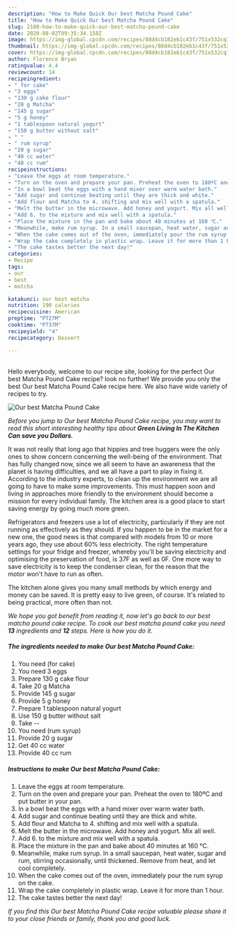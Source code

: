 ```yaml
---
description: "How to Make Quick Our best Matcha Pound Cake"
title: "How to Make Quick Our best Matcha Pound Cake"
slug: 2100-how-to-make-quick-our-best-matcha-pound-cake
date: 2020-08-02T09:35:34.158Z
image: https://img-global.cpcdn.com/recipes/88d4cb182eb1c43f/751x532cq70/our-best-matcha-pound-cake-recipe-main-photo.jpg
thumbnail: https://img-global.cpcdn.com/recipes/88d4cb182eb1c43f/751x532cq70/our-best-matcha-pound-cake-recipe-main-photo.jpg
cover: https://img-global.cpcdn.com/recipes/88d4cb182eb1c43f/751x532cq70/our-best-matcha-pound-cake-recipe-main-photo.jpg
author: Florence Bryan
ratingvalue: 4.4
reviewcount: 14
recipeingredient:
- " for cake"
- "3 eggs"
- "130 g cake flour"
- "20 g Matcha"
- "145 g sugar"
- "5 g honey"
- "1 tablespoon natural yogurt"
- "150 g butter without salt"
- " "
- " rum syrup"
- "20 g sugar"
- "40 cc water"
- "40 cc rum"
recipeinstructions:
- "Leave the eggs at room temperature."
- "Turn on the oven and prepare your pan. Preheat the oven to 180ºC and put butter in your pan."
- "In a bowl beat the eggs with a hand mixer over warm water bath."
- "Add sugar and continue beating until they are thick and white."
- "Add flour and Matcha to 4. shifting and mix well with a spatula."
- "Melt the butter in the microwave. Add honey and yogurt. Mix all well."
- "Add 6. to the mixture and mix well with a spatula."
- "Place the mixture in the pan and bake about 40 minutes at 160 ℃."
- "Meanwhile, make rum syrup. In a small saucepan, heat water, sugar and rum, stirring occasionally, until thickened. Remove from heat, and let cool completely."
- "When the cake comes out of the oven, immediately pour the rum syrup on the cake."
- "Wrap the cake completely in plastic wrap. Leave it for more than 1 hour."
- "The cake tastes better the next day!"
categories:
- Recipe
tags:
- our
- best
- matcha

katakunci: our best matcha 
nutrition: 190 calories
recipecuisine: American
preptime: "PT27M"
cooktime: "PT37M"
recipeyield: "4"
recipecategory: Dessert

---
```

<br>
Hello everybody, welcome to our recipe site, looking for the perfect Our best Matcha Pound Cake recipe? look no further! We provide you only the best Our best Matcha Pound Cake recipe here. We also have wide variety of recipes to try.
<br>


![Our best Matcha Pound Cake](https://img-global.cpcdn.com/recipes/88d4cb182eb1c43f/751x532cq70/our-best-matcha-pound-cake-recipe-main-photo.jpg)

<i>Before you jump to Our best Matcha Pound Cake recipe, you may want to read this short interesting healthy tips about 
<strong>Green Living In The Kitchen Can save you Dollars</strong>.</i>
</br>

It was not really that long ago that hippies and tree huggers were the only ones to show concern concerning the well-being of the environment. That has fully changed now, since we all seem to have an awareness that the planet is having difficulties, and we all have a part to play in fixing it. According to the industry experts, to clean up the environment we are all going to have to make some improvements. This must happen soon and living in approaches more friendly to the environment should become a mission for every individual family. The kitchen area is a good place to start saving energy by going much more green.

Refrigerators and freezers use a lot of electricity, particularly if they are not running as effectively as they should. If you happen to be in the market for a new one, the good news is that compared with models from 10 or more years ago, they use about 60% less electricity. The right temperature settings for your fridge and freezer, whereby you'll be saving electricity and optimising the preservation of food, is 37F as well as 0F. One more way to save electricity is to keep the condenser clean, for the reason that the motor won't have to run as often.

The kitchen alone gives you many small methods by which energy and money can be saved. It is pretty easy to live green, of course. It's related to being practical, more often than not.


<i>We hope you got benefit from reading it, now let's go back to our best matcha pound cake recipe. To cook our best matcha pound cake you need <strong>13</strong> ingredients and <strong>12</strong> steps. Here is how you do it.
</i>

##### The ingredients needed to make Our best Matcha Pound Cake:

1. You need  (for cake)
1. You need 3 eggs
1. Prepare 130 g cake flour
1. Take 20 g Matcha
1. Provide 145 g sugar
1. Provide 5 g honey
1. Prepare 1 tablespoon natural yogurt
1. Use 150 g butter without salt
1. Take  --
1. You need  (rum syrup)
1. Provide 20 g sugar
1. Get 40 cc water
1. Provide 40 cc rum


##### Instructions to make Our best Matcha Pound Cake:

1. Leave the eggs at room temperature.
1. Turn on the oven and prepare your pan. Preheat the oven to 180ºC and put butter in your pan.
1. In a bowl beat the eggs with a hand mixer over warm water bath.
1. Add sugar and continue beating until they are thick and white.
1. Add flour and Matcha to 4. shifting and mix well with a spatula.
1. Melt the butter in the microwave. Add honey and yogurt. Mix all well.
1. Add 6. to the mixture and mix well with a spatula.
1. Place the mixture in the pan and bake about 40 minutes at 160 ℃.
1. Meanwhile, make rum syrup. In a small saucepan, heat water, sugar and rum, stirring occasionally, until thickened. Remove from heat, and let cool completely.
1. When the cake comes out of the oven, immediately pour the rum syrup on the cake.
1. Wrap the cake completely in plastic wrap. Leave it for more than 1 hour.
1. The cake tastes better the next day!


<i>If you find this Our best Matcha Pound Cake recipe valuable please share it to your close friends or family, thank you and good luck.</i>
